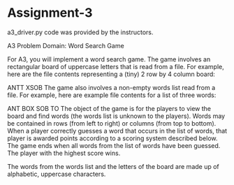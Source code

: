 Assignment-3
============

a3_driver.py code was provided by the instructors.

A3 Problem Domain: Word Search Game

For A3, you will implement a word search game. The game involves an rectangular board of uppercase letters that is read from a file. For example, here are the file contents representing a (tiny) 2 row by 4 column board:

ANTT
XSOB
The game also involves a non-empty words list read from a file. For example, here are example file contents for a list of three words:

ANT
BOX
SOB
TO
The object of the game is for the players to view the board and find words (the words list is unknown to the players). Words may be contained in rows (from left to right) or columns (from top to bottom). When a player correctly guesses a word that occurs in the list of words, that player is awarded points according to a scoring system described below. The game ends when all words from the list of words have been guessed. The player with the highest score wins.

The words from the words list and the letters of the board are made up of alphabetic, uppercase characters.

